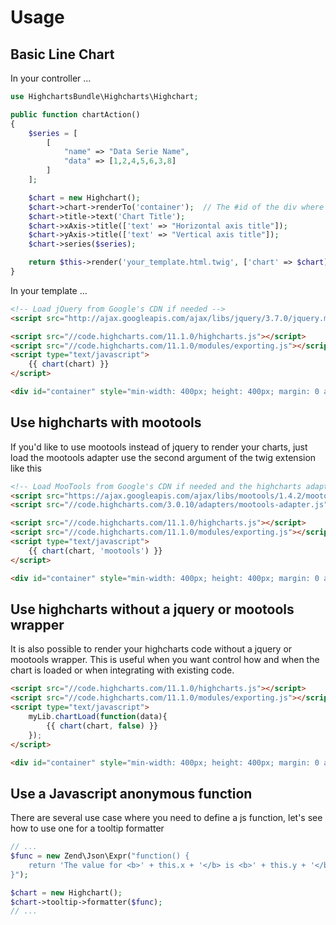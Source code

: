 # Usage

## Basic Line Chart

In your controller ...

```php
use HighchartsBundle\Highcharts\Highchart;

public function chartAction()
{
    $series = [
        [
            "name" => "Data Serie Name",
            "data" => [1,2,4,5,6,3,8]
        ]
    ];

    $chart = new Highchart();
    $chart->chart->renderTo('container');  // The #id of the div where to render the chart
    $chart->title->text('Chart Title');
    $chart->xAxis->title(['text' => "Horizontal axis title"]);
    $chart->yAxis->title(['text' => "Vertical axis title"]);
    $chart->series($series);

    return $this->render('your_template.html.twig', ['chart' => $chart]);
}
```

In your template ...

```html
<!-- Load jQuery from Google's CDN if needed -->
<script src="http://ajax.googleapis.com/ajax/libs/jquery/3.7.0/jquery.min.js" type="text/javascript"></script>

<script src="//code.highcharts.com/11.1.0/highcharts.js"></script>
<script src="//code.highcharts.com/11.1.0/modules/exporting.js"></script>
<script type="text/javascript">
    {{ chart(chart) }}
</script>

<div id="container" style="min-width: 400px; height: 400px; margin: 0 auto"></div>
```

## Use highcharts with mootools

If you'd like to use mootools instead of jquery to render your charts, just load the mootools adapter use the second
argument of the twig extension like this

```html
<!-- Load MooTools from Google's CDN if needed and the highcharts adapter -->
<script src="https://ajax.googleapis.com/ajax/libs/mootools/1.4.2/mootools-yui-compressed.js" type="text/javascript"></script>
<script src="//code.highcharts.com/3.0.10/adapters/mootools-adapter.js" type="text/javascript"></script>

<script src="//code.highcharts.com/11.1.0/highcharts.js"></script>
<script src="//code.highcharts.com/11.1.0/modules/exporting.js"></script>
<script type="text/javascript">
    {{ chart(chart, 'mootools') }}
</script>

<div id="container" style="min-width: 400px; height: 400px; margin: 0 auto"></div>
```

## Use highcharts without a jquery or mootools wrapper

It is also possible to render your highcharts code without a jquery or mootools wrapper. This is useful when you want
control how and when the chart is loaded or when integrating with existing code.

```html
<script src="//code.highcharts.com/11.1.0/highcharts.js"></script>
<script src="//code.highcharts.com/11.1.0/modules/exporting.js"></script>
<script type="text/javascript">
    myLib.chartLoad(function(data){
        {{ chart(chart, false) }}
    });
</script>

<div id="container" style="min-width: 400px; height: 400px; margin: 0 auto"></div>
```

## Use a Javascript anonymous function

There are several use case where you need to define a js function, let's see how to use one for a tooltip formatter

```php
// ...
$func = new Zend\Json\Expr("function() {
    return 'The value for <b>' + this.x + '</b> is <b>' + this.y + '</b>';
}");

$chart = new Highchart();
$chart->tooltip->formatter($func);
// ...
```
